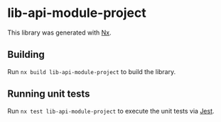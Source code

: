 # lib-api-module-project

This library was generated with [Nx](https://nx.dev).

## Building

Run `nx build lib-api-module-project` to build the library.

## Running unit tests

Run `nx test lib-api-module-project` to execute the unit tests via [Jest](https://jestjs.io).
